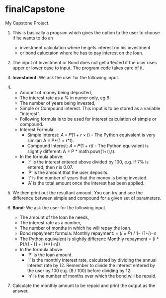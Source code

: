 # finalCapstone
My Capstone Project.

1.  This is basically a program which gives the option to the user to choose if he wants to do an 
    - investment calculation where he gets interest on his investment 
    - or bond caluctaion where he has to pay interest on the loan.

2.  The input of Investment or Bond does not get affected if the user uses upper or lower case to input.  The program code takes care of it.

3.  **Investment**: We ask the user for the following input.
4.  
    - Amount of money being deposited,
    - The interest rate as a % in numer only, eg 6
    - The number of years being invested,
    - Simple or Compound interest.  This input is to be stored as a variable "interest".
    - Following formula is to be used for interest calculation of simple or compound.
    - Interest Formula:
      - Simple Interest: 𝐴 = 𝑃(1 + 𝑟 × 𝑡) - The Python equivalent is very similar: A = P*(1 + r*t).
      - Compound Interest: 𝐴 = 𝑃(1 + 𝑟)𝑡 - The Python equivalent is slightly different: A = P * math.pow((1+r),t). 
    - In the formula above:
      - ‘r’ is the interest entered above divided by 100, e.g. if 7% is entered, then r is 0.07.
      - ‘P’ is the amount that the user deposits.
      - ‘t’ is the number of years that the money is being invested. 
      - ‘A’ is the total amount once the interest has been applied.
    
4.  We then print out the resultant amount.  You can try and see the difference between simple and compound for a given set of parameters.
    
5.  **Bond**: We ask the user for the following input.
    - The amount of the loan he needs,
    - The interest rate as a number,
    - The number of months in which he will repay the loan.
    - Bond repayment formula: Monthly repayment: = (𝑖 × 𝑃) / 1− (1+𝑖)−𝑛 
    - The Python equivalent is slightly different: Monthly repayment = (i * P)/(1 - (1 + i)**(-n))
    - In the formula above:
      - ‘P’ is the loan amount.
      - ‘i’ is the monthly interest rate, calculated by dividing the annual interest rate by 12. 
        Remember to divide the interest entered by the user by 100 e.g. (8 / 100) before dividing by 12.
      - ‘n’ is the number of months over which the bond will be repaid.
 
 6. Calculate the monthly amount to be repaid and print the output as the answer.

